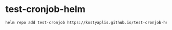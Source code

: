 # test-cronjob-helm

```bash
helm repo add test-cronjob https://kostyaplis.github.io/test-cronjob-helm
```